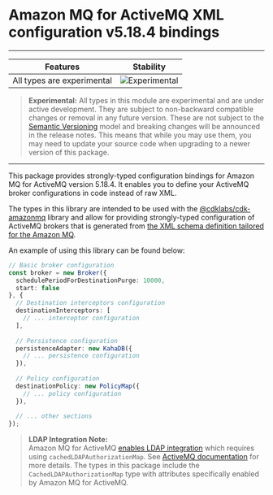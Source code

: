 # Amazon MQ for ActiveMQ XML configuration v5.18.4 bindings

<!--BEGIN STABILITY BANNER-->

---

| Features                   | Stability                                                                                    |
| -------------------------- | -------------------------------------------------------------------------------------------- |
| All types are experimental | ![Experimental](https://img.shields.io/badge/experimental-important.svg?style=for-the-badge) |

> **Experimental:** All types in this module are experimental and are under active development. They are subject to non-backward compatible
> changes or removal in any future version. These are not subject to the [Semantic Versioning](https://semver.org/) model and breaking changes
> will be announced in the release notes. This means that while you may use them, you may need to update your source code when upgrading to a
> newer version of this package.

---

<!--END STABILITY BANNER-->

This package provides strongly-typed configuration bindings for Amazon MQ for ActiveMQ version 5.18.4. It enables you to define your ActiveMQ broker configurations in code instead of raw XML.

The types in this library are intended to be used with the [@cdklabs/cdk-amazonmq](https://github.com/cdklabs/cdk-amazonmq) library and allow for providing strongly-typed configuration of ActiveMQ brokers that is generated from [the XML schema definition tailored for the Amazon MQ](https://docs.aws.amazon.com/amazon-mq/latest/developer-guide/amazon-mq-broker-configuration-parameters.html#working-with-spring-xml-configuration-files).

An example of using this library can be found below:

```typescript
// Basic broker configuration
const broker = new Broker({
  schedulePeriodForDestinationPurge: 10000,
  start: false
}, {
  // Destination interceptors configuration
  destinationInterceptors: [
    // ... interceptor configuration
  ],
  
  // Persistence configuration
  persistenceAdapter: new KahaDB({
    // ... persistence configuration
  }),
  
  // Policy configuration
  destinationPolicy: new PolicyMap({
    // ... policy configuration
  }),
  
  // ... other sections
});
```

> **LDAP Integration Note:**  
> Amazon MQ for ActiveMQ [enables LDAP integration](https://docs.aws.amazon.com/amazon-mq/latest/developer-guide/security-authentication-authorization.html) which requires using `cachedLDAPAuthorizationMap`. See [ActiveMQ documentation](https://activemq.apache.org/components/classic/documentation/cached-ldap-authorization-module) for more details. The types in this package include the `CachedLDAPAuthorizationMap` type with attributes specifically enabled by Amazon MQ for ActiveMQ.
